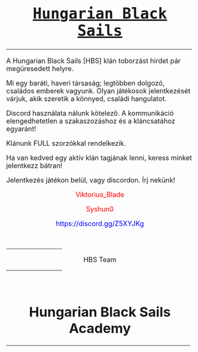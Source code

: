  <HTML>
 
 
 <HEAD>
 <TITLE> Hungarian Black Sails </title>
 </HEAD>
 
 <BODY>
 <u>
 <tt>
 <font size ="5">
<h1 align="center"> Hungarian Black Sails   </h1>
<hr size="3" align="center" width="500">
</font>
 </tt>
 </u>
<p>
 <font size ="4"> A Hungarian Black Sails [HBS] klán toborzást hirdet pár megüresedett helyre.
</p>
<p>
Mi egy baráti, haveri társaság; legtöbben dolgozó, családos emberek vagyunk.
Olyan játékosok jelentkezését várjuk, akik szeretik a könnyed, családi hangulatot.
</p>
 Discord használata nálunk kötelező. A kommunikáció elengedhetetlen a szakaszozáshoz és a kláncsatához egyaránt! 
 <p>
 Klánunk FULL szorzókkal rendelkezik.
 </p>
 Ha van kedved egy aktív klán tagjának lenni, keress minket jelentkezz bátran! 
<p>
 Jelentkezés játékon belül, vagy discordon.
Írj nekünk!
<font color=red> 
<P align="center"> Viktorius_Blade </P> 
<P align="center"> Syshun0 </P>
</font>
<font color=blue>
<P align="center"> https://discord.gg/Z5XYJKg </P>
</font>
<br>
<hr size="3" align="center" width="150">
<P align="center"> HBS Team </P>
<hr size="3" align="center" width="150">
</br> 
 
 <h1 align="center"> Hungarian Black Sails Academy  </h1>
 <hr size="3" align="center" width="495">

 
</font>
</BODY>
</HTML>
